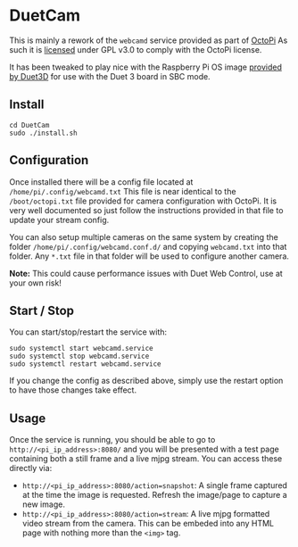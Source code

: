 # DuetCam

This is mainly a rework of the `webcamd` service provided as part of [OctoPi](https://github.com/guysoft/OctoPi)
As such it is [licensed](LICENSE) under GPL v3.0 to comply with the OctoPi license.

It has been tweaked to play nice with the Raspberry Pi OS image [provided by Duet3D](https://duet3d.dozuki.com/Wiki/SBC_Setup_for_Duet_3) for use with the Duet 3 board in SBC mode.

## Install

```
cd DuetCam
sudo ./install.sh
```

## Configuration

Once installed there will be a config file located at `/home/pi/.config/webcamd.txt`
This file is near identical to the `/boot/octopi.txt` file provided for camera configuration with OctoPi.
It is very well documented so just follow the instructions provided in that file to update your stream config.

You can also setup multiple cameras on the same system by creating the folder `/home/pi/.config/webcamd.conf.d/` and copying `webcamd.txt` into that folder. Any `*.txt` file in that folder will be used to configure another camera.

**Note:** This could cause performance issues with Duet Web Control, use at your own risk!

## Start / Stop

You can start/stop/restart the service with:

```
sudo systemctl start webcamd.service
sudo systemctl stop webcamd.service
sudo systemctl restart webcamd.service
```

If you change the config as described above, simply use the restart option to have those changes take effect.

## Usage

Once the service is running, you should be able to go to `http://<pi_ip_address>:8080/` and you will be presented with a test page containing both a still frame and a live mjpg stream. You can access these directly via:

- `http://<pi_ip_address>:8080/action=snapshot`: A single frame captured at the time the image is requested. Refresh the image/page to capture a new image.
- `http://<pi_ip_address>:8080/action=stream`: A live mjpg formatted video stream from the camera. This can be embeded into any HTML page with nothing more than the `<img>` tag.

